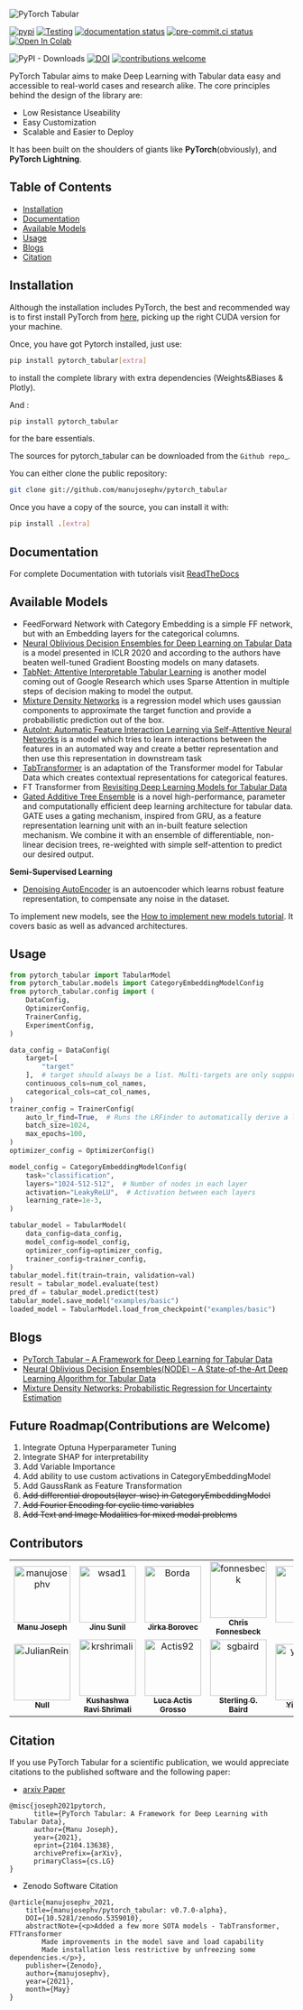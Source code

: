 ![PyTorch Tabular](docs/imgs/pytorch_tabular_logo.png)

[![pypi](https://img.shields.io/pypi/v/pytorch_tabular.svg)](https://pypi.python.org/pypi/pytorch_tabular)
[![Testing](https://github.com/manujosephv/pytorch_tabular/actions/workflows/testing.yml/badge.svg?event=push)](https://github.com/manujosephv/pytorch_tabular/actions/workflows/testing.yml)
[![documentation status](https://readthedocs.org/projects/pytorch_tabular/badge/?version=latest)](https://pytorch_tabular.readthedocs.io/en/latest/?badge=latest)
[![pre-commit.ci status](https://results.pre-commit.ci/badge/github/manujosephv/pytorch_tabular/main.svg)](https://results.pre-commit.ci/latest/github/manujosephv/pytorch_tabular/main)
[![Open In Colab](https://colab.research.google.com/assets/colab-badge.svg)](https://colab.research.google.com/github/manujosephv/pytorch_tabular/blob/main/docs/tutorials/01-Basic_Usage.ipynb)

![PyPI - Downloads](https://img.shields.io/pypi/dm/pytorch_tabular)
[![DOI](https://zenodo.org/badge/321584367.svg)](https://zenodo.org/badge/latestdoi/321584367)
[![contributions welcome](https://img.shields.io/badge/contributions-welcome-brightgreen.svg?style=flat-square)](https://github.com/manujosephv/pytorch_tabular/issues)

PyTorch Tabular aims to make Deep Learning with Tabular data easy and accessible to real-world cases and research alike. The core principles behind the design of the library are:

- Low Resistance Useability
- Easy Customization
- Scalable and Easier to Deploy

It has been built on the shoulders of giants like **PyTorch**(obviously), and **PyTorch Lightning**.

## Table of Contents

- [Installation](#installation)
- [Documentation](#documentation)
- [Available Models](#available-models)
- [Usage](#usage)
- [Blogs](#blogs)
- [Citation](#citation)

## Installation

Although the installation includes PyTorch, the best and recommended way is to first install PyTorch from [here](https://pytorch.org/get-started/locally/), picking up the right CUDA version for your machine.

Once, you have got Pytorch installed, just use:

```bash
pip install pytorch_tabular[extra]
```

to install the complete library with extra dependencies (Weights&Biases & Plotly).

And :

```bash
pip install pytorch_tabular
```

for the bare essentials.

The sources for pytorch_tabular can be downloaded from the `Github repo`\_.

You can either clone the public repository:

```bash
git clone git://github.com/manujosephv/pytorch_tabular
```

Once you have a copy of the source, you can install it with:

```bash
pip install .[extra]
```

## Documentation

For complete Documentation with tutorials visit [ReadTheDocs](https://pytorch-tabular.readthedocs.io/en/latest/)

## Available Models

- FeedForward Network with Category Embedding is a simple FF network, but with an Embedding layers for the categorical columns.
- [Neural Oblivious Decision Ensembles for Deep Learning on Tabular Data](https://arxiv.org/abs/1909.06312) is a model presented in ICLR 2020 and according to the authors have beaten well-tuned Gradient Boosting models on many datasets.
- [TabNet: Attentive Interpretable Tabular Learning](https://arxiv.org/abs/1908.07442) is another model coming out of Google Research which uses Sparse Attention in multiple steps of decision making to model the output.
- [Mixture Density Networks](https://publications.aston.ac.uk/id/eprint/373/1/NCRG_94_004.pdf) is a regression model which uses gaussian components to approximate the target function and  provide a probabilistic prediction out of the box.
- [AutoInt: Automatic Feature Interaction Learning via Self-Attentive Neural Networks](https://arxiv.org/abs/1810.11921) is a model which tries to learn interactions between the features in an automated way and create a better representation and then use this representation in downstream task
- [TabTransformer](https://arxiv.org/abs/2012.06678) is an adaptation of the Transformer model for Tabular Data which creates contextual representations for categorical features.
- FT Transformer from [Revisiting Deep Learning Models for Tabular Data](https://arxiv.org/abs/2106.11959)
- [Gated Additive Tree Ensemble](https://arxiv.org/abs/2207.08548) is a novel high-performance, parameter and computationally efficient deep learning architecture for tabular data. GATE uses a gating mechanism, inspired from GRU, as a feature representation learning unit with an in-built feature selection mechanism. We combine it with an ensemble of differentiable, non-linear decision trees, re-weighted with simple self-attention to predict our desired output.

**Semi-Supervised Learning**

- [Denoising AutoEncoder](https://www.kaggle.com/code/faisalalsrheed/denoising-autoencoders-dae-for-tabular-data) is an autoencoder which learns robust feature representation, to compensate any noise in the dataset.

To implement new models, see the [How to implement new models tutorial](https://github.com/manujosephv/pytorch_tabular/blob/main/docs/tutorials/04-Implementing%20New%20Architectures.ipynb). It covers basic as well as advanced architectures.

## Usage

```python
from pytorch_tabular import TabularModel
from pytorch_tabular.models import CategoryEmbeddingModelConfig
from pytorch_tabular.config import (
    DataConfig,
    OptimizerConfig,
    TrainerConfig,
    ExperimentConfig,
)

data_config = DataConfig(
    target=[
        "target"
    ],  # target should always be a list. Multi-targets are only supported for regression. Multi-Task Classification is not implemented
    continuous_cols=num_col_names,
    categorical_cols=cat_col_names,
)
trainer_config = TrainerConfig(
    auto_lr_find=True,  # Runs the LRFinder to automatically derive a learning rate
    batch_size=1024,
    max_epochs=100,
)
optimizer_config = OptimizerConfig()

model_config = CategoryEmbeddingModelConfig(
    task="classification",
    layers="1024-512-512",  # Number of nodes in each layer
    activation="LeakyReLU",  # Activation between each layers
    learning_rate=1e-3,
)

tabular_model = TabularModel(
    data_config=data_config,
    model_config=model_config,
    optimizer_config=optimizer_config,
    trainer_config=trainer_config,
)
tabular_model.fit(train=train, validation=val)
result = tabular_model.evaluate(test)
pred_df = tabular_model.predict(test)
tabular_model.save_model("examples/basic")
loaded_model = TabularModel.load_from_checkpoint("examples/basic")
```

## Blogs

- [PyTorch Tabular – A Framework for Deep Learning for Tabular Data](https://deep-and-shallow.com/2021/01/27/pytorch-tabular-a-framework-for-deep-learning-for-tabular-data/)
- [Neural Oblivious Decision Ensembles(NODE) – A State-of-the-Art Deep Learning Algorithm for Tabular Data](https://deep-and-shallow.com/2021/02/25/neural-oblivious-decision-ensemblesnode-a-state-of-the-art-deep-learning-algorithm-for-tabular-data/)
- [Mixture Density Networks: Probabilistic Regression for Uncertainty Estimation](https://deep-and-shallow.com/2021/03/20/mixture-density-networks-probabilistic-regression-for-uncertainty-estimation/)

## Future Roadmap(Contributions are Welcome)

1. Integrate Optuna Hyperparameter Tuning
1. Integrate SHAP for interpretability
1. Add Variable Importance
1. Add ability to use custom activations in CategoryEmbeddingModel
1. Add GaussRank as Feature Transformation
1. ~~Add differential dropouts(layer-wise) in CategoryEmbeddingModel~~
1. ~~Add Fourier Encoding for cyclic time variables~~
1. ~~Add Text and Image Modalities for mixed modal problems~~

## Contributors
<!-- readme: contributors -start -->
<table>
<tr>
    <td align="center">
        <a href="https://github.com/manujosephv">
            <img src="https://avatars.githubusercontent.com/u/10508493?v=4" width="100;" alt="manujosephv"/>
            <br />
            <sub><b>Manu Joseph</b></sub>
        </a>
    </td>
    <td align="center">
        <a href="https://github.com/wsad1">
            <img src="https://avatars.githubusercontent.com/u/13963626?v=4" width="100;" alt="wsad1"/>
            <br />
            <sub><b>Jinu Sunil</b></sub>
        </a>
    </td>
    <td align="center">
        <a href="https://github.com/Borda">
            <img src="https://avatars.githubusercontent.com/u/6035284?v=4" width="100;" alt="Borda"/>
            <br />
            <sub><b>Jirka Borovec</b></sub>
        </a>
    </td>
    <td align="center">
        <a href="https://github.com/fonnesbeck">
            <img src="https://avatars.githubusercontent.com/u/81476?v=4" width="100;" alt="fonnesbeck"/>
            <br />
            <sub><b>Chris Fonnesbeck</b></sub>
        </a>
    </td>
    <td align="center">
        <a href="https://github.com/jxtrbtk">
            <img src="https://avatars.githubusercontent.com/u/40494970?v=4" width="100;" alt="jxtrbtk"/>
            <br />
            <sub><b>Null</b></sub>
        </a>
    </td>
    <td align="center">
        <a href="https://github.com/ndrsfel">
            <img src="https://avatars.githubusercontent.com/u/21068727?v=4" width="100;" alt="ndrsfel"/>
            <br />
            <sub><b>Andreas</b></sub>
        </a>
    </td></tr>
<tr>
    <td align="center">
        <a href="https://github.com/JulianRein">
            <img src="https://avatars.githubusercontent.com/u/35046938?v=4" width="100;" alt="JulianRein"/>
            <br />
            <sub><b>Null</b></sub>
        </a>
    </td>
    <td align="center">
        <a href="https://github.com/krshrimali">
            <img src="https://avatars.githubusercontent.com/u/19997320?v=4" width="100;" alt="krshrimali"/>
            <br />
            <sub><b>Kushashwa Ravi Shrimali</b></sub>
        </a>
    </td>
    <td align="center">
        <a href="https://github.com/Actis92">
            <img src="https://avatars.githubusercontent.com/u/46601193?v=4" width="100;" alt="Actis92"/>
            <br />
            <sub><b>Luca Actis Grosso</b></sub>
        </a>
    </td>
    <td align="center">
        <a href="https://github.com/sgbaird">
            <img src="https://avatars.githubusercontent.com/u/45469701?v=4" width="100;" alt="sgbaird"/>
            <br />
            <sub><b>Sterling G. Baird</b></sub>
        </a>
    </td>
    <td align="center">
        <a href="https://github.com/yinyunie">
            <img src="https://avatars.githubusercontent.com/u/25686434?v=4" width="100;" alt="yinyunie"/>
            <br />
            <sub><b>Yinyu Nie</b></sub>
        </a>
    </td></tr>
</table>
<!-- readme: contributors -end -->

## Citation

If you use PyTorch Tabular for a scientific publication, we would appreciate citations to the published software and the following paper:

- [arxiv Paper](https://arxiv.org/abs/2104.13638)

```
@misc{joseph2021pytorch,
      title={PyTorch Tabular: A Framework for Deep Learning with Tabular Data},
      author={Manu Joseph},
      year={2021},
      eprint={2104.13638},
      archivePrefix={arXiv},
      primaryClass={cs.LG}
}
```

- Zenodo Software Citation

```
@article{manujosephv_2021,
    title={manujosephv/pytorch_tabular: v0.7.0-alpha},
    DOI={10.5281/zenodo.5359010},
    abstractNote={<p>Added a few more SOTA models - TabTransformer, FTTransformer
        Made improvements in the model save and load capability
        Made installation less restrictive by unfreezing some dependencies.</p>},
    publisher={Zenodo},
    author={manujosephv},
    year={2021},
    month={May}
}
```
